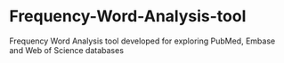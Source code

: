 # Frequency-Word-Analysis-tool
Frequency Word Analysis tool developed for exploring PubMed, Embase and Web of Science databases
